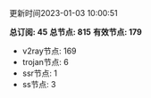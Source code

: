 更新时间2023-01-03 10:00:51

**总订阅: 45**
**总节点: 815**
**有效节点: 179**
- v2ray节点: 169
- trojan节点: 6
- ssr节点: 1
- ss节点: 3

